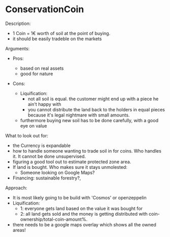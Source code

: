 # ConservationCoin
Description:
  - 1 Coin = 1€ worth of soil at the point of buying.
  - it should be easily tradeble on the markets

Arguments:
  - Pros:
    - based on real assets
    - good for nature
  
  - Cons:
    - Liquification:
      - not all soil is equal. the customer might end up with a piece he ain't happy with
      - you cannot distribute the land back to the holders in equal pieces because it's legal nightmare with small amounts.
    - furthermore buying new soil has to be done carefully, with a good eye on value

What to look out for:
  - the Currency is expandable
  - how to handle someone wanting to trade soil in for coins. Who handles it. It cannot be done unsupervised.
  - figuring a good tool out to estimate protected zone area.
  - If land is bought. Who makes sure it stays unmolested:
    - Someone looking on Google Maps?
  - Financing: sustainable forestry?, 

Approach:
  - It is most likely going to be build with 'Cosmos' or openzeppelin
  - Liquification:
      - 1: everyone gets land based on the value it was bought for
      - 2: all land gets sold and the money is getting distributed with coin-ownership/total-coin-amount%.
  - there needs to be a google maps overlay which shows all the owned areas!
